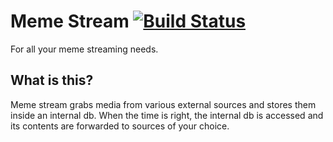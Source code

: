 # Meme Stream [![Build Status](https://travis-ci.org/Edvinas01/meme-stream.svg?branch=master)](https://travis-ci.org/Edvinas01/meme-stream)
For all your meme streaming needs.

## What is this?
Meme stream grabs media from various external sources and stores them inside an internal db. When the time is right, the internal db is accessed and its contents are forwarded to sources of your choice.